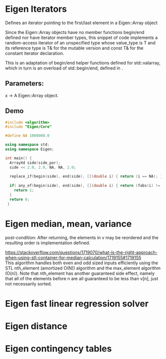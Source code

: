 # Eigen Iterators
Defines an iterator pointing to the first/last element in a Eigen::Array object

Since the Eigen::Array objects have no member functions begin/end defined nor have iterator member types, this snippet of code implements a random-access iterator of an unspecified type whose value_type is T and its reference type is T& for the mutable version and const T& for the constant iterator declaration.

This is an adaptation of begin/end helper functions defined for std::valarray, which in turn is an overload of std::begin/end, defined in <iterator>.

## Parameters:
x -> A Eigen::Array object.

## Demo
```c++
#include <algorithm>
#include "Eigen/Core"

#define NA 1000000.0

using namespace std;
using namespace Eigen;

int main() {
  ArrayXd side(side_par);
  side << 2.0, 2.0, NA, NA, 2.0;
  
  replace_if(begin(side), end(side), [](double i) { return (i == NA); }, 1.0);
  
  if( any_of(begin(side), end(side), [](double i) { return (fabs(i) != 1.0); }) ) {
    return 1;
  }
  return 0;
 }
 ```

# Eigen median, mean, variance
post-condition: After returning, the elements in v may be reordered and the resulting order is implementation defined.

https://stackoverflow.com/questions/1719070/what-is-the-right-approach-when-using-stl-container-for-median-calculation/1719155#1719155         
This algorithm handles both even and odd sized inputs efficiently using the STL nth_element (amortized O(N)) algorithm
and the max_element algorithm (O(n)). Note that nth_element has another guaranteed side effect, namely that all of the elements
before n are all guaranteed to be less than v[n], just not necessarily sorted.


# Eigen fast linear regression solver

# Eigen distance

# Eigen contingency tables